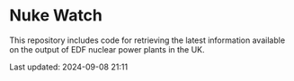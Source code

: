# Nuke Watch

This repository includes code for retrieving the latest information available on the output of EDF nuclear power plants in the UK.

Last updated: 2024-09-08 21:11